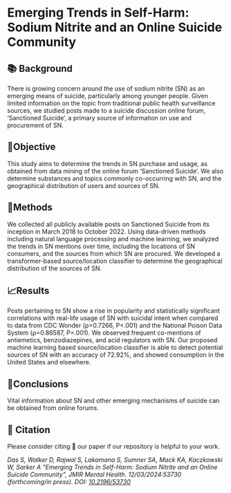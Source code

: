# Emerging Trends in Self-Harm: Sodium Nitrite and an Online Suicide Community

## 📚 Background
There is growing concern around the use of sodium nitrite (SN) as an emerging means of suicide, particularly among younger people. Given limited information on the topic from traditional public health surveillance sources, we studied posts made to a suicide discussion online forum, ‘Sanctioned Suicide’, a primary source of information on use and procurement of SN.

## 🎯Objective
This study aims to determine the trends in SN purchase and usage, as obtained from data mining of the online forum ‘Sanctioned Suicide’. We also determine substances and topics commonly co-occurring with SN, and the geographical distribution of users and sources of SN.

## 🚧Methods
We collected all publicly available posts on Sanctioned Suicide from its inception in March 2018 to October 2022. Using data-driven methods including natural language processing and machine learning, we analyzed the trends in SN mentions over time, including the locations of SN consumers, and the sources from which SN are procured. We developed a transformer-based source/location classifier to determine the geographical distribution of the sources of SN.

## 📈Results
Posts pertaining to SN show a rise in popularity and statistically significant correlations with real-life usage of SN with suicidal intent when compared to data from CDC Wonder (⍴=0.7266, P<.001) and the National Poison Data System (⍴=0.86587, P=.001). We observed frequent co-mentions of antiemetics, benzodiazepines, and acid regulators with SN. Our proposed machine learning based source/location classifier is able to detect potential sources of SN with an accuracy of 72.92%, and showed consumption in the United States and elsewhere.

## 📌Conclusions
Vital information about SN and other emerging mechanisms of suicide can be obtained from online forums.


## 📑 Citation

Please consider citing 📑 our paper if our repository is helpful to your work.

_Das S, Walker D, Rajwal S, Lakamana S, Sumner SA, Mack KA, Kaczkowski W, Sarker A "Emerging Trends in Self-Harm: Sodium Nitrite and an Online Suicide Community", JMIR Mental Health. 12/03/2024:53730 (forthcoming/in press). DOI: [10.2196/53730](https://doi.org/10.2196/53730)_
